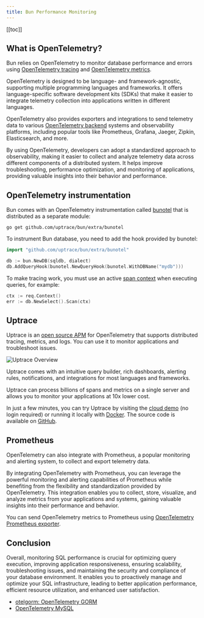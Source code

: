 ```yaml
---
title: Bun Performance Monitoring
---
```


<CoverImage title="Bun Performance Monitoring" />

[[toc]]

## What is OpenTelemetry?

Bun relies on OpenTelemetry to monitor database performance and errors using [OpenTelemetry tracing](https://uptrace.dev/opentelemetry/distributed-tracing) and [OpenTelemetry metrics](https://uptrace.dev/opentelemetry/metrics).

OpenTelemetry is designed to be language- and framework-agnostic, supporting multiple programming languages and frameworks. It offers language-specific software development kits (SDKs) that make it easier to integrate telemetry collection into applications written in different languages.

OpenTelemetry also provides exporters and integrations to send telemetry data to various [OpenTelemetry backend](https://uptrace.dev/blog/opentelemetry-backend) systems and observability platforms, including popular tools like Prometheus, Grafana, Jaeger, Zipkin, Elasticsearch, and more.

By using OpenTelemetry, developers can adopt a standardized approach to observability, making it easier to collect and analyze telemetry data across different components of a distributed system. It helps improve troubleshooting, performance optimization, and monitoring of applications, providing valuable insights into their behavior and performance.

## OpenTelemetry instrumentation

Bun comes with an OpenTelemetry instrumentation called [bunotel](https://github.com/uptrace/bun/tree/master/extra/bunotel) that is distributed as a separate module:

```shell
go get github.com/uptrace/bun/extra/bunotel
```

To instrument Bun database, you need to add the hook provided by bunotel:

```go
import "github.com/uptrace/bun/extra/bunotel"

db := bun.NewDB(sqldb, dialect)
db.AddQueryHook(bunotel.NewQueryHook(bunotel.WithDBName("mydb")))
```

To make tracing work, you must use an active [span context](https://uptrace.dev/opentelemetry/go-tracing#context) when executing queries, for example:

```go
ctx := req.Context()
err := db.NewSelect().Scan(ctx)
```

## Uptrace

Uptrace is an [open source APM](https://uptrace.dev/get/hosted/open-source-apm) for OpenTelemetry that supports distributed tracing, metrics, and logs. You can use it to monitor applications and troubleshoot issues.

![Uptrace Overview](/uptrace/home.png)

Uptrace comes with an intuitive query builder, rich dashboards, alerting rules, notifications, and integrations for most languages and frameworks.

Uptrace can process billions of spans and metrics on a single server and allows you to monitor your applications at 10x lower cost.

In just a few minutes, you can try Uptrace by visiting the [cloud demo](https://app.uptrace.dev/play) (no login required) or running it locally with [Docker](https://github.com/uptrace/uptrace/tree/master/example/docker). The source code is available on [GitHub](https://github.com/uptrace/uptrace).

## Prometheus

OpenTelemetry can also integrate with Prometheus, a popular monitoring and alerting system, to collect and export telemetry data.

By integrating OpenTelemetry with Prometheus, you can leverage the powerful monitoring and alerting capabilities of Prometheus while benefiting from the flexibility and standardization provided by OpenTelemetry. This integration enables you to collect, store, visualize, and analyze metrics from your applications and systems, gaining valuable insights into their performance and behavior.

You can send OpenTelemetry metrics to Prometheus using [OpenTelemetry Prometheus exporter](https://uptrace.dev/opentelemetry/collector/prometheus).

## Conclusion

Overall, monitoring SQL performance is crucial for optimizing query execution, improving application responsiveness, ensuring scalability, troubleshooting issues, and maintaining the security and compliance of your database environment. It enables you to proactively manage and optimize your SQL infrastructure, leading to better application performance, efficient resource utilization, and enhanced user satisfaction.

- [otelgorm: OpenTelemetry GORM](https://uptrace.dev/guides/opentelemetry-gorm)
- [OpenTelemetry MySQL](https://uptrace.dev/guides/opentelemetry-mysql)
